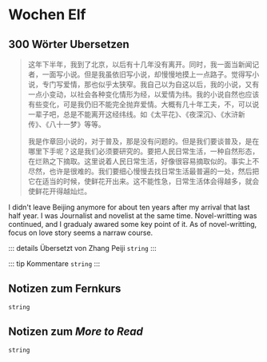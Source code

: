 # Wochen Elf

## 300 Wörter Ubersetzen

> 这年下半年，我到了北京，以后有十几年没有离开。同时，我一面当新闻记者，一面写小说。但是我虽依旧写小说，却慢慢地摸上一点路子。觉得写小说，专门写爱情，那也似乎太狭窄。我自己以为自这以后，我的小说，又有一点小变动，以社会各种变化情形为经，以爱情为纬。我的小说自然也应该有些变化，可是我仍旧不能完全抛弃爱情。大概有几十年工夫，不，可以说一辈子吧，总是不能离开这经纬线。如《太平花》、《夜深沉》、《水浒新传》、《八十一梦》等等。
> 
> 我是作章回小说的，对于普及，那是没有问题的。但是我们要谈普及，是在哪里下手呢？这是我们必须要研究的。要把人民日常生活，一种自然形态，在烂熟之下摘取。这里说着人民日常生活，好像很容易摘取似的。事实上不尽然，也许是很难的。我们要细心慢慢去找日常生活最普遍的一处，然后把它在适当的时候，使鲜花开出来。这不能性急，日常生活体会得越多，就会使鲜花开得越灿烂。

I didn't leave Beijing anymore for about ten years after my arrival that last half year. I was Journalist and novelist at the same time. Novel-writting was continued, and I gradualy awared some key point of it. As of novel-writting, focus on love story seems a narraw course. 

::: details Übersetzt von Zhang Peiji
`string`
:::

::: tip Kommentare
`string`
:::

## Notizen zum Fernkurs

`string`

## Notizen zum *More to Read*

`string`
